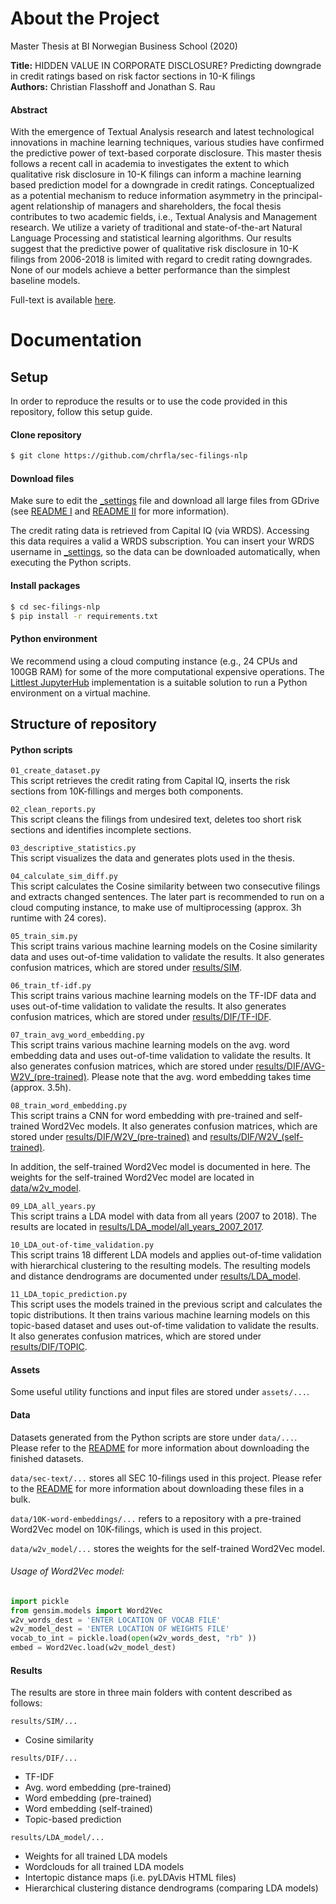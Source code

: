 # About the Project

Master Thesis at BI Norwegian Business School (2020)

**Title:** HIDDEN VALUE IN CORPORATE DISCLOSURE?
Predicting downgrade in credit ratings based on risk factor sections in 10-K filings\
**Authors:** Christian Flasshoff and Jonathan S. Rau

#### Abstract
With the emergence of Textual Analysis research and latest technological innovations in machine learning techniques, various studies have confirmed the predictive power of text-based corporate disclosure. This master thesis follows a recent call in academia to investigates the extent to which qualitative risk disclosure in 10-K filings can inform a machine learning based prediction model for a downgrade in credit ratings. Conceptualized as a potential mechanism to reduce information asymmetry in the principal-agent relationship of managers and shareholders, the focal thesis contributes to two academic fields, i.e., Textual Analysis and Management research. We utilize a variety of traditional and state-of-the-art Natural Language Processing and statistical learning algorithms. Our results suggest that the predictive power of qualitative risk disclosure in 10-K filings from 2006-2018 is limited with regard to credit rating downgrades. None of our models achieve a better performance than the simplest baseline models.

Full-text is available [here](https://github.com/chrfla/sec-filings-nlp/Thesis.pdf).


# Documentation

## Setup
In order to reproduce the results or to use the code provided in this repository, follow this setup guide.
#### Clone repository

```bash
$ git clone https://github.com/chrfla/sec-filings-nlp
```

#### Download files
Make sure to edit the [_settings](https://github.com/chrfla/sec-filings-nlp/_settings.py) file and download all large files from GDrive (see [README I](https://github.com/chrfla/sec-filings-nlp/blob/master/data/README.md) and [README II](https://github.com/chrfla/sec-filings-nlp/blob/master/data/sec-text/README.md) for more information).


The credit rating data is retrieved from Capital IQ (via WRDS). Accessing this data requires a valid a WRDS subscription. You can insert your WRDS username in [_settings](https://github.com/chrfla/sec-filings-nlp/_settings.py), so the data can be downloaded automatically, when executing the Python scripts.

#### Install packages


```bash
$ cd sec-filings-nlp
$ pip install -r requirements.txt
```


#### Python environment
We recommend using a cloud computing instance (e.g., 24 CPUs and 100GB RAM) for some of the more computational expensive operations. The [Littlest JupyterHub](https://tljh.jupyter.org/en/latest/) implementation is a suitable solution to run a Python environment on a virtual machine.



## Structure of repository

#### Python scripts

`01_create_dataset.py`\
This script retrieves the credit rating from Capital IQ, inserts the risk sections from 10K-fillings and merges both components.

`02_clean_reports.py`\
This script cleans the filings from undesired text, deletes too short risk sections and identifies incomplete sections.

`03_descriptive_statistics.py`\
This script visualizes the data and generates plots used in the thesis.

`04_calculate_sim_diff.py`\
This script calculates the Cosine similarity between two consecutive filings and extracts changed sentences. The later part is recommended to run on a cloud computing instance, to make use of multiprocessing (approx. 3h runtime with 24 cores).

`05_train_sim.py`\
This script trains various machine learning models on the Cosine similarity data and uses out-of-time validation to validate the results. It also generates confusion matrices, which are stored under [results/SIM](https://github.com/chrfla/sec-filings-nlp/tree/master/results/SIM).

`06_train_tf-idf.py`\
This script trains various machine learning models on the TF-IDF data and uses out-of-time validation to validate the results. It also generates confusion matrices, which are stored under [results/DIF/TF-IDF](https://github.com/chrfla/sec-filings-nlp/tree/master/results/DIF/TF-IDF).

`07_train_avg_word_embedding.py`\
This script trains various machine learning models on the avg. word embedding data and uses out-of-time validation to validate the results. It also generates confusion matrices, which are stored under [results/DIF/AVG-W2V_(pre-trained)](https://github.com/chrfla/sec-filings-nlp/tree/master/results/DIF/AVG-W2V_(pre-trained)). Please note that the avg. word embedding takes time (approx. 3.5h).

`08_train_word_embedding.py`\
This script trains a CNN for word embedding with pre-trained and self-trained Word2Vec models. It also generates confusion matrices, which are stored under [results/DIF/W2V_(pre-trained)](https://github.com/chrfla/sec-filings-nlp/tree/master/results/DIF/W2V_(pre-trained)) and [results/DIF/W2V_(self-trained)](https://github.com/chrfla/sec-filings-nlp/tree/master/results/DIF/W2V_(self-trained)).

In addition, the self-trained Word2Vec model is documented in here. The weights for the self-trained Word2Vec model are located in [data/w2v_model](https://github.com/chrfla/sec-filings-nlp/tree/master/data/w2v_model).



`09_LDA_all_years.py`\
This script trains a LDA model with data from all years (2007 to 2018). The results are located in [results/LDA_model/all_years_2007_2017](https://github.com/chrfla/sec-filings-nlp/tree/master/results/LDA_model/all_years_2007_2017).


`10_LDA_out-of-time_validation.py`\
This script trains 18 different LDA models and applies out-of-time validation with hierarchical clustering to the resulting models. The resulting models and distance dendrograms are documented under [results/LDA_model](https://github.com/chrfla/sec-filings-nlp/tree/master/results/LDA_model).



`11_LDA_topic_prediction.py`\
This script uses the models trained in the previous script and calculates the topic distributions. It then trains various machine learning models on this topic-based dataset and uses out-of-time validation to validate the results. It also generates confusion matrices, which are stored under [results/DIF/TOPIC](https://github.com/chrfla/sec-filings-nlp/tree/master/results/DIF/TOPIC).


#### Assets
Some useful utility functions and input files are stored under `assets/...`.


#### Data
Datasets generated from the Python scripts are store under `data/...`. Please refer to the [README](https://github.com/chrfla/sec-filings-nlp/blob/master/data/README.md) for more information about downloading the finished datasets.

`data/sec-text/...` stores all SEC 10-filings used in this project. Please refer to the [README](https://github.com/chrfla/sec-filings-nlp/blob/master/data/sec-text/README.md) for more information about downloading these files in a bulk.

`data/10K-word-embeddings/...` refers to a repository with a pre-trained Word2Vec model on 10K-filings, which is used in this project.

`data/w2v_model/...` stores the weights for the self-trained Word2Vec model.
###### Usage of Word2Vec model:
```python
import pickle
from gensim.models import Word2Vec
w2v_words_dest = 'ENTER LOCATION OF VOCAB FILE'
w2v_model_dest = 'ENTER LOCATION OF WEIGHTS FILE'
vocab_to_int = pickle.load(open(w2v_words_dest, "rb" ))
embed = Word2Vec.load(w2v_model_dest)

```



#### Results
The results are store in three main folders with content described as follows:

`results/SIM/...`
- Cosine similarity



`results/DIF/...`
- TF-IDF
- Avg. word embedding (pre-trained)
- Word embedding (pre-trained)
- Word embedding (self-trained)
- Topic-based prediction

`results/LDA_model/...`
- Weights for all trained LDA models
- Wordclouds  for all trained LDA models
- Intertopic distance maps (i.e. pyLDAvis HTML files)
- Hierarchical clustering distance dendrograms (comparing LDA models)
